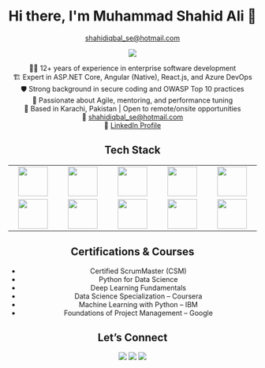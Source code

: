 <body>
  <div align="center">
    <h1>Hi there, I'm Muhammad Shahid Ali 👋</h1>
    <p><a href="mailto:shahidiqbal_se@hotmail.com">shahidiqbal_se@hotmail.com</a></p>
  </div>

  <p align="center">
    <a href="https://github.com/"><img src="https://readme-typing-svg.herokuapp.com/?lines=Senior+Software+Engineer;Full-Stack+.NET+Developer;Angular+Native+Expert;Azure+DevOps+Champion;Mentor+%7C+Scrum+Practitioner&font=Roboto&size=24&duration=4000&pause=500&center=true&width=700&height=50&color=00CED1"></a>
  </p>

  <p align="center">
    👨‍💻 12+ years of experience in enterprise software development<br>
    🏗️ Expert in ASP.NET Core, Angular (Native), React.js, and Azure DevOps<br>
    🛡️ Strong background in secure coding and OWASP Top 10 practices<br>
    🔁 Passionate about Agile, mentoring, and performance tuning<br>
    📍 Based in Karachi, Pakistan | Open to remote/onsite opportunities<br>
    📧 <a href="mailto:shahidiqbal_se@hotmail.com">shahidiqbal_se@hotmail.com</a><br>
    🔗 <a href="https://linkedin.com/in/shahidiqbalse">LinkedIn Profile</a>
  </p>

  <h2 align="center">Tech Stack</h2>
  <table width="100%" align="center">
    <tr>
      <td align="center" width="200"><img src="https://upload.wikimedia.org/wikipedia/commons/e/ee/.NET_Core_Logo.svg" width="60"></td>
      <td align="center" width="200"><img src="https://angular.io/assets/images/logos/angular/angular.svg" width="60"></td>
      <td align="center" width="200"><img src="https://www.vectorlogo.zone/logos/reactjs/reactjs-icon.svg" width="60"></td>
      <td align="center" width="200"><img src="[https://www.vectorlogo.zone/logos/azuredevops/azuredevops-icon.svg](https://cdn.iconscout.com/icon/free/png-512/free-azure-devops-logo-icon-download-in-svg-png-gif-file-formats--technology-social-media-company-vol-1-pack-logos-icons-3029870.png?f=webp&w=512)" width="60"></td>
      <td align="center" width="200"><img src="https://cdn.worldvectorlogo.com/logos/javascript.svg" width="60"></td>
    </tr>
    <tr>
      <td align="center"><img src="https://cdn.worldvectorlogo.com/logos/typescript.svg" width="60"></td>
      <td align="center"><img src="https://cdn.worldvectorlogo.com/logos/python-5.svg" width="60"></td>
      <td align="center"><img src="https://cdn.worldvectorlogo.com/logos/microsoft-sql-server.svg" width="60"></td>
      <td align="center"><img src="https://upload.wikimedia.org/wikipedia/commons/1/10/Cib-jquery_%28CoreUI_Icons_v1.0.0%29.svg" width="60"></td>
      <td align="center"><img src="https://www.vectorlogo.zone/logos/github/github-icon.svg" width="60"></td>
    </tr>
  </table>

  <h2 align="center">Certifications & Courses</h2>
  <ul align="center">
    <li>Certified ScrumMaster (CSM)</li>
    <li>Python for Data Science</li>
    <li>Deep Learning Fundamentals</li>
    <li>Data Science Specialization – Coursera</li>
    <li>Machine Learning with Python – IBM</li>
    <li>Foundations of Project Management – Google</li>
  </ul>

  <h2 align="center">Let’s Connect</h2>
  <p align="center">
    <a href="https://linkedin.com/in/shahidiqbalse"><img src="https://img.shields.io/badge/-LinkedIn-0077B5?style=flat&logo=Linkedin&logoColor=white"/></a>
    <a href="mailto:shahidiqbal_se@hotmail.com"><img src="https://img.shields.io/badge/-Email-D14836?style=flat&logo=Gmail&logoColor=white"/></a>
    <a href="https://github.com/"><img src="https://img.shields.io/badge/-GitHub-181717?style=flat&logo=github&logoColor=white"/></a>
  </p>
</body>

